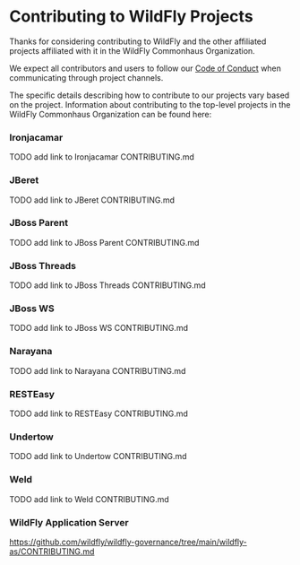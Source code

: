 # Contributing to WildFly Projects

Thanks for considering contributing to WildFly and the other affiliated projects affiliated with it in the WildFly Commonhaus Organization.

We expect all contributors and users to follow our [Code of Conduct](https://github.com/wildfly/wildfly-governance/tree/main/CODE_OF_CONDUCT.md) when communicating through project channels.

The specific details describing how to contribute to our projects vary based on the project. Information about contributing to the top-level projects in the WildFly Commonhaus Organization can be found here:

### Ironjacamar

TODO add link to Ironjacamar CONTRIBUTING.md

### JBeret

TODO add link to JBeret CONTRIBUTING.md

### JBoss Parent

TODO add link to JBoss Parent CONTRIBUTING.md

### JBoss Threads

TODO add link to JBoss Threads CONTRIBUTING.md

### JBoss WS

TODO add link to JBoss WS CONTRIBUTING.md

### Narayana

TODO add link to Narayana CONTRIBUTING.md

### RESTEasy

TODO add link to RESTEasy CONTRIBUTING.md

### Undertow

TODO add link to Undertow CONTRIBUTING.md

### Weld

TODO add link to Weld CONTRIBUTING.md

### WildFly Application Server

https://github.com/wildfly/wildfly-governance/tree/main/wildfly-as/CONTRIBUTING.md
